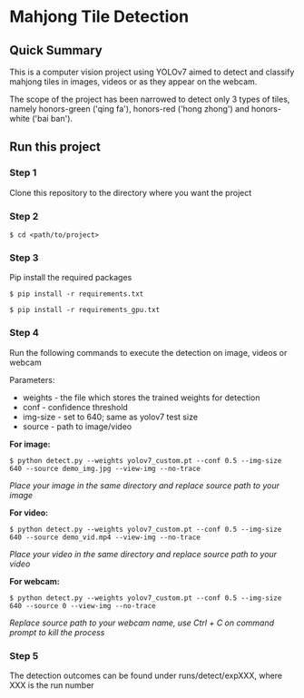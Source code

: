 # Mahjong Tile Detection

## Quick Summary
This is a computer vision project using YOLOv7 aimed to detect and classify mahjong tiles in images, videos or as they appear on the webcam.

The scope of the project has been narrowed to detect only 3 types of tiles, namely honors-green ('qing fa'), honors-red ('hong zhong') and honors-white ('bai ban').

## Run this project

### Step 1
Clone this repository to the directory where you want the project

### Step 2
`
$ cd <path/to/project>
`

### Step 3
Pip install the required packages

`
$ pip install -r requirements.txt
`

`
$ pip install -r requirements_gpu.txt
`

### Step 4
Run the following commands to execute the detection on image, videos or webcam

Parameters:
* weights - the file which stores the trained weights for detection
* conf - confidence threshold
* img-size - set to 640; same as yolov7 test size 
* source - path to image/video

**For image:**

`
$ python detect.py --weights yolov7_custom.pt --conf 0.5 --img-size 640 --source demo_img.jpg --view-img --no-trace
`

*Place your image in the same directory and replace source path to your image*

**For video:**

`
$ python detect.py --weights yolov7_custom.pt --conf 0.5 --img-size 640 --source demo_vid.mp4 --view-img --no-trace
`

*Place your video in the same directory and replace source path to your video*

**For webcam:**

`
$ python detect.py --weights yolov7_custom.pt --conf 0.5 --img-size 640 --source 0 --view-img --no-trace
`

*Replace source path to your webcam name, use Ctrl + C on command prompt to kill the process*

### Step 5
The detection outcomes can be found under runs/detect/expXXX, where XXX is the run number 